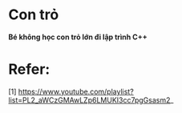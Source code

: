 # Con trỏ

**Bé không học con trỏ lớn đi lập trình C++**



# Refer:
[1] https://www.youtube.com/playlist?list=PL2_aWCzGMAwLZp6LMUKI3cc7pgGsasm2_
